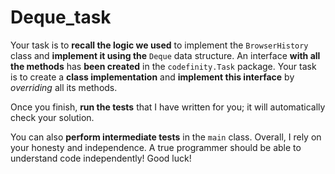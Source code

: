 # Deque_task

Your task is to **recall the logic we used** to implement 
the `BrowserHistory` class and **implement it using the** `Deque`
data structure.
An interface **with all the methods** has **been created**
in the `codefinity.Task` package.
Your task is to create a **class implementation** 
and **implement this interface** by *overriding* all its methods. 

Once you finish, **run the tests** that I have written for you;
it will automatically check your solution.

You can also **perform intermediate tests** in the `main` class. 
Overall, I rely on your honesty and independence.
A true programmer should be able to understand code independently! 
Good luck!
